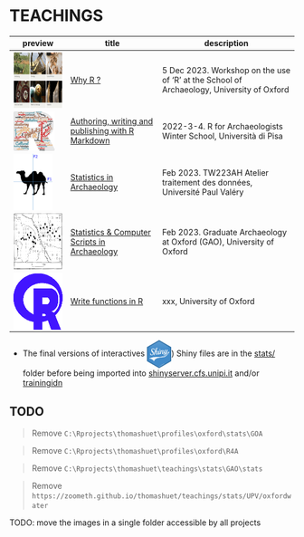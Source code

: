 # TEACHINGS


| preview | title | description |
|----------|----------|----------|
| <img src='https://raw.githubusercontent.com/zoometh/thomashuet/master/img/inst-uni-oxford-research-areas.png' style='height: 100px;vertical-align: middle;'>   | [Why R ?](https://zoometh.github.io/thomashuet/teach/stats/ox/why-r)   | 5 Dec 2023. Workshop on the use of ‘R’ at the School of Archaeology, University of Oxford |
| <img src='https://raw.githubusercontent.com/zoometh/thomashuet/master/teach/www/logo.png' style='height: 70px;vertical-align: middle;'> | [Authoring, writing and publishing with R Markdown](https://github.com/zoometh/thomashuet/tree/main/teach/stats/r4a)  | 2022-3-4. R for Archaeologists Winter School, Università di Pisa |
| <img src='https://raw.githubusercontent.com/zoometh/thomashuet/master/teach/stats/images/stat-fa-camel-2.png' style='height: 100px;vertical-align: middle;'> | [Statistics in Archaeology](https://github.com/zoometh/thomashuet/tree/main/teach/stats/upv#readme)  | Feb 2023. TW223AH Atelier traitement des données, Université Paul Valéry |
| <img src='https://raw.githubusercontent.com/zoometh/thomashuet/master/teach/stats/ox/gao/images/dist-rand-ra-millestone.png' style='height: 100px;vertical-align: middle;'> | [Statistics & Computer Scripts in Archaeology](https://github.com/zoometh/thomashuet/tree/main/teach/stats/upv#readme)  | Feb 2023. Graduate Archaeology at Oxford (GAO), University of Oxford |
| <img src='https://raw.githubusercontent.com/zoometh/thomashuet/master/img/prog-r.png' style='height: 100px;vertical-align: middle;'> | [Write functions in R](https://github.com/zoometh/thomashuet/blob/main/teach/stats/ox/w-func/README.md)  | xxx, University of Oxford |

* The final versions of interactives <img src='https://raw.githubusercontent.com/zoometh/thomashuet/master/img/app-prg-r-pkg-shiny.png' style='height: 50px;vertical-align: middle;'>) Shiny files are in the [stats/](https://github.com/zoometh/thomashuet/tree/main/teach/stats/stats) folder before being imported into [shinyserver.cfs.unipi.it](http://shinyserver.cfs.unipi.it:3838) and/or [trainingidn](https://idn.it.ox.ac.uk/home)


## TODO

> Remove `C:\Rprojects\thomashuet\profiles\oxford\stats\GOA`  

> Remove `C:\Rprojects\thomashuet\profiles\oxford\R4A`  

> Remove `C:\Rprojects\thomashuet\teachings\stats\GAO\stats`  

> Remove `https://zoometh.github.io/thomashuet/teachings/stats/UPV/oxfordwater`

TODO: move the images in a single folder accessible by all projects